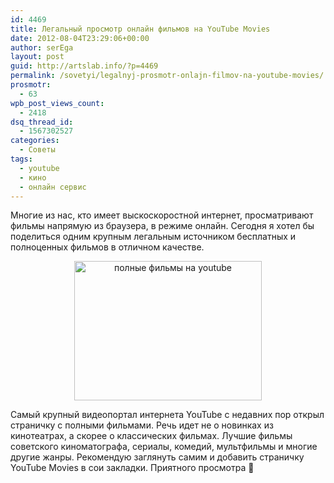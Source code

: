 ```yaml
---
id: 4469
title: Легальный просмотр онлайн фильмов на YouTube Movies
date: 2012-08-04T23:29:06+00:00
author: serEga
layout: post
guid: http://artslab.info/?p=4469
permalink: /sovetyi/legalnyj-prosmotr-onlajn-filmov-na-youtube-movies/
prosmotr:
  - 63
wpb_post_views_count:
  - 2418
dsq_thread_id:
  - 1567302527
categories:
  - Советы
tags:
  - youtube
  - кино
  - онлайн сервис
---
```

Многие из нас, кто имеет выскоскоростной интернет, просматривают фильмы напрямую из браузера, в режиме онлайн. Сегодня я хотел бы поделиться одним крупным легальным источником бесплатных и полноценных фильмов в отличном качестве.

<center>
  <a href="http://googledrive.com/host/0B9lHVSSSdxdxd0hjdUdmRzY3Tjg/youtube_movies.jpg"><img src="http://googledrive.com/host/0B9lHVSSSdxdxd0hjdUdmRzY3Tjg/youtube_movies-300x223.jpg" alt="полные фильмы на youtube" title="youtube_movies" width="300" height="223" class="aligncenter size-medium wp-image-4880" srcset="http://googledrive.com/host/0B9lHVSSSdxdxd0hjdUdmRzY3Tjg/youtube_movies-300x223.jpg 300w, http://googledrive.com/host/0B9lHVSSSdxdxd0hjdUdmRzY3Tjg/youtube_movies-1024x762.jpg 1024w, http://googledrive.com/host/0B9lHVSSSdxdxd0hjdUdmRzY3Tjg/youtube_movies.jpg 1339w" sizes="(max-width: 300px) 100vw, 300px" /></a>
</center>

Самый крупный видеопортал интернета YouTube с недавних пор открыл страничку с полными фильмами. Речь идет не о новинках из кинотеатрах, а скорее о классических фильмах. Лучшие фильмы советского киноматографа, сериалы, комедий, мультфильмы и многие другие жанры. Рекомендую заглянуть самим и добавить страничку YouTube Movies в сои закладки. Приятного просмотра 🙂